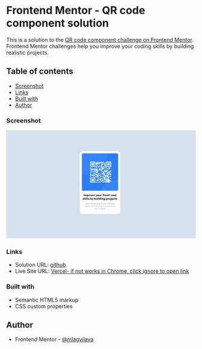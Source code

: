 # Frontend Mentor - QR code component solution

This is a solution to the [QR code component challenge on Frontend Mentor](https://www.frontendmentor.io/challenges/qr-code-component-iux_sIO_H). Frontend Mentor challenges help you improve your coding skills by building realistic projects. 

## Table of contents

- [Screenshot](#screenshot)
- [Links](#links)
- [Built with](#built-with)
- [Author](#author)


### Screenshot

![](./design/qr-code-git.png)

### Links

- Solution URL: [github](https://github.com/mlagvilava/frontendmentor.io/tree/main/day0/qr-code-component-main)
- Live Site URL: [Vercel- if not works in Chrome, click ignore to open link](https://first-frontendmentor-io-roan.vercel.app/)


### Built with

- Semantic HTML5 markup
- CSS custom properties

## Author

- Frontend Mentor - [@mlagvilava](https://www.frontendmentor.io/profile/mlagvilava)
